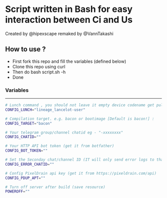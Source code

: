 # Script written in Bash for easy interaction between Ci and Us
Created by @hipexscape remaked by @VannTakashi

## How to use ?

- First fork this repo and fill the variables (defined below)
- Clone this repo using curl
- Then do bash script.sh -h
- Done

### Variables 

---------------
```bash
# Lunch command , you should not leave it empty device codename get pulled from the command! :
CONFIG_LUNCH="lineage_lancelot-user"

# Compilation target. e.g. bacon or bootimage [Default is bacon!] :
CONFIG_TARGET="bacon"

# Your telegram group/channel chatid eg - "-xxxxxxxx"
CONFIG_CHATID=""

# Your HTTP API bot token (get it from botfather) 
CONFIG_BOT_TOKEN=""

# Set the Seconday chat/channel ID (IT will only send error logs to that)
CONFIG_ERROR_CHATID=""

# Config PixelDrain api key (get it from https://pixeldrain.com/api)
CONFIG_PDUP_APT=""

# Turn off server after build (save resource)
POWEROFF=""
```
